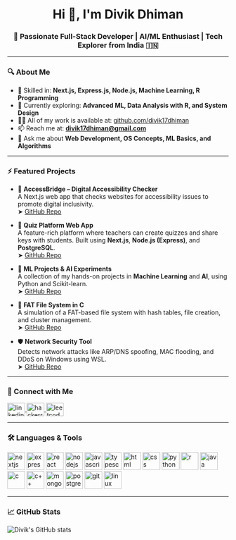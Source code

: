 <h1 align="center">Hi 👋, I'm Divik Dhiman</h1>
<h3 align="center">🚀 Passionate Full-Stack Developer | AI/ML Enthusiast | Tech Explorer from India 🇮🇳</h3>

---

### 🔍 About Me

- 🧠 Skilled in: **Next.js, Express.js, Node.js, Machine Learning, R Programming**
- 🌱 Currently exploring: **Advanced ML, Data Analysis with R, and System Design**
- 👨‍💻 All of my work is available at: [github.com/divik17dhiman](https://github.com/divik17dhiman)
- 📫 Reach me at: **divik17dhiman@gmail.com**
- 💬 Ask me about **Web Development, OS Concepts, ML Basics, and Algorithms**

---

### ⚡ Featured Projects

- 🔗 **AccessBridge – Digital Accessibility Checker**  
  A Next.js web app that checks websites for accessibility issues to promote digital inclusivity.  
  ➤ [GitHub Repo](https://github.com/divik17dhiman/website-accessibility-tester-main)

- 🧠 **Quiz Platform Web App**  
  A feature-rich platform where teachers can create quizzes and share keys with students. Built using **Next.js**, **Node.js (Express)**, and **PostgreSQL**.  
  ➤ [GitHub Repo](https://github.com/divik17dhiman/quiz-platform)

- 🧮 **ML Projects & AI Experiments**  
  A collection of my hands-on projects in **Machine Learning** and **AI**, using Python and Scikit-learn.  
  ➤ [GitHub Repo](https://github.com/divik17dhiman/ML-Projects)

- 📁 **FAT File System in C**  
  A simulation of a FAT-based file system with hash tables, file creation, and cluster management.  
  ➤ [GitHub Repo](https://github.com/divik17dhiman/fat-file-system)

- 🛡️ **Network Security Tool**  
  Detects network attacks like ARP/DNS spoofing, MAC flooding, and DDoS on Windows using WSL.  
  ➤ [GitHub Repo](https://github.com/divik17dhiman/network-security-tool)

---

### 🤝 Connect with Me

<p align="left">
  <a href="https://linkedin.com/in/divik dhiman" target="blank">
    <img align="center" src="https://cdn.jsdelivr.net/npm/simple-icons@v3/icons/linkedin.svg" alt="linkedin" height="30" width="40" />
  </a>
  <a href="https://www.hackerrank.com/divik17dhiman" target="blank">
    <img align="center" src="https://cdn.jsdelivr.net/npm/simple-icons@v3/icons/hackerrank.svg" alt="hackerrank" height="30" width="40" />
  </a>
  <a href="https://www.leetcode.com/divik17dhiman" target="blank">
    <img align="center" src="https://cdn.jsdelivr.net/npm/simple-icons@v3/icons/leetcode.svg" alt="leetcode" height="30" width="40" />
  </a>
</p>

---

### 🛠️ Languages & Tools

<p align="left">
  <img src="https://cdn.jsdelivr.net/gh/devicons/devicon/icons/nextjs/nextjs-original.svg" alt="nextjs" width="40" height="40"/>
  <img src="https://cdn.jsdelivr.net/gh/devicons/devicon/icons/express/express-original.svg" alt="expressjs" width="40" height="40"/>
  <img src="https://cdn.jsdelivr.net/gh/devicons/devicon/icons/react/react-original.svg" alt="react" width="40" height="40"/>
  <img src="https://cdn.jsdelivr.net/gh/devicons/devicon/icons/nodejs/nodejs-original.svg" alt="nodejs" width="40" height="40"/>
  <img src="https://cdn.jsdelivr.net/gh/devicons/devicon/icons/javascript/javascript-original.svg" alt="javascript" width="40" height="40"/>
  <img src="https://cdn.jsdelivr.net/gh/devicons/devicon/icons/typescript/typescript-original.svg" alt="typescript" width="40" height="40"/>
  <img src="https://cdn.jsdelivr.net/gh/devicons/devicon/icons/html5/html5-original.svg" alt="html" width="40" height="40"/>
  <img src="https://cdn.jsdelivr.net/gh/devicons/devicon/icons/css3/css3-original.svg" alt="css" width="40" height="40"/>
  <img src="https://cdn.jsdelivr.net/gh/devicons/devicon/icons/python/python-original.svg" alt="python" width="40" height="40"/>
  <img src="https://cdn.jsdelivr.net/gh/devicons/devicon/icons/r/r-original.svg" alt="r" width="40" height="40"/>
  <img src="https://cdn.jsdelivr.net/gh/devicons/devicon/icons/java/java-original.svg" alt="java" width="40" height="40"/>
  <img src="https://cdn.jsdelivr.net/gh/devicons/devicon/icons/c/c-original.svg" alt="c" width="40" height="40"/>
  <img src="https://cdn.jsdelivr.net/gh/devicons/devicon/icons/cplusplus/cplusplus-original.svg" alt="c++" width="40" height="40"/>
  <img src="https://cdn.jsdelivr.net/gh/devicons/devicon/icons/mongodb/mongodb-original.svg" alt="mongodb" width="40" height="40"/>
  <img src="https://cdn.jsdelivr.net/gh/devicons/devicon/icons/postgresql/postgresql-original.svg" alt="postgresql" width="40" height="40"/>
  <img src="https://cdn.jsdelivr.net/gh/devicons/devicon/icons/git/git-original.svg" alt="git" width="40" height="40"/>
  <img src="https://cdn.jsdelivr.net/gh/devicons/devicon/icons/linux/linux-original.svg" alt="linux" width="40" height="40"/>
</p>

---

### 📈 GitHub Stats

<p align="left">
  <img src="https://github-readme-stats.vercel.app/api?username=divik17dhiman&show_icons=true&theme=tokyonight" alt="Divik's GitHub stats"/>
</p>
